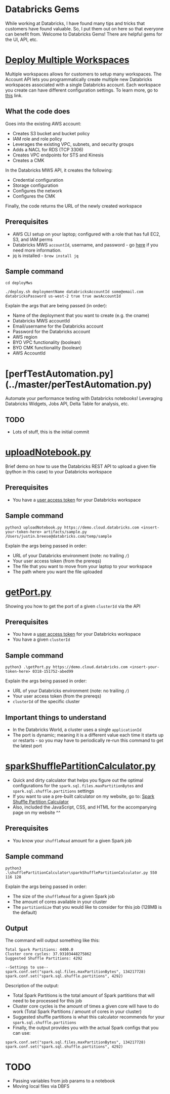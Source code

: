 # Databricks Gems
While working at Databricks, I have found many tips and tricks that customers have found valuable. So, I put them out on here so that everyone can benefit from. Welcome to Databricks Gems! There are helpful gems for the UI, API, etc.

# [Deploy Multiple Workspaces](../master/deployMws/deploy.sh)
Multiple workspaces allows for customers to setup many workspaces. The Account API lets you programmatically create multiple new Databricks workspaces associated with a single Databricks account. Each workspace you create can have different configuration settings. To learn more, go to [this](https://docs.databricks.com/getting-started/overview.html) link.

## What the code does
Goes into the existing AWS account:
* Creates S3 bucket and bucket policy
* IAM role and role policy
* Leverages the existing VPC, subnets, and security groups
* Adds a NACL for RDS (TCP 3306)
* Creates VPC endpoints for STS and Kinesis
* Creates a CMK

In the Databricks MWS API, it creates the following:
* Credential configuration
* Storage configuration
* Configures the network
* Configures the CMK

Finally, the code returns the URL of the newly created workspace

## Prerequisites
* AWS CLI setup on your laptop; configured with a role that has full EC2, S3, and IAM perms
* Databricks MWS `accountId`, username, and password - go [here](https://docs.databricks.com/administration-guide/multiworkspace/new-workspace-aws.html) if you need more information.
* jq is installed - `brew install jq` 

## Sample command
`cd deployMws`

`./deploy.sh deploymentName databricksAccountId some@email.com databricksPassword us-west-2 true true awsAccountId`

Explain the args that are being passed (in order):
* Name of the deployment that you want to create (e.g. the cname)
* Databricks MWS accountId
* Email/username for the Databricks account
* Password for the Databricks account
* AWS region
* BYO VPC functionality (boolean)
* BYO CMK functionality (boolean)
* AWS AccountId

# [perfTestAutomation.py] (../master/perTestAutomation.py)
Automate your performance testing with Databricks notebooks! Leveraging Databricks Widgets, Jobs API, Delta Table for analysis, etc.

## TODO
* Lots of stuff, this is the initial commit

# [uploadNotebook.py](../master/uploadNotebook.py)
Brief demo on how to use the Databricks REST API to upload a given file (python in this case) to your Databricks workspace

## Prerequisites
* You have a [user access token](https://docs.databricks.com/dev-tools/api/latest/authentication.html) for your Databricks workspace 

## Sample command
`python3 uploadNotebook.py https://demo.cloud.databricks.com <insert-your-token-here> artifacts/sample.py /Users/justin.breese@databricks.com/temp/sample`

Explain the args being passed in order:
* URL of your Databricks environment (note: no trailing `/`)
* Your user access token (from the prereqs)
* The file that you want to move from your laptop to your workspace
* The path where you want the file uploaded

# [getPort.py](../master/getPort.py)
Showing you how to get the port of a given `clusterId` via the API

## Prerequisites
* You have a [user access token](https://docs.databricks.com/dev-tools/api/latest/authentication.html) for your Databricks workspace
* You have a given `clusterId`

## Sample command
`python3 .\getPort.py https://demo.cloud.databricks.com <insert-your-token-here> 0318-151752-abed99`

Explain the args being passed in order:
* URL of your Databricks environment (note: no trailing `/`)
* Your user access token (from the prereqs)
* `clusterId` of the specific cluster

## Important things to understand
* In the Databricks World, a cluster uses a single `applicationId`
* The port is dynamic; meaning it is a different value each time it starts up or restarts - so you may have to periodically re-run this command to get the latest port

# [sparkShufflePartitionCalculator.py](../master/shufflePartitionCalculator/sparkShufflePartitionCalculator.py)
* Quick and dirty calculator that helps you figure out the optimal configurations for the `spark.sql.files.maxPartitionBytes` and `spark.sql.shuffle.partitions` settings
* If you want to use a pre-built calculator on my website, go to: [Spark Shuffle Partition Calculator](http://justinbreese.com/spark-shuffle-partition-calculator/)
* Also, included the JavaScript, CSS, and HTML for the accompanying page on my website ^^

## Prerequisites
* You know your `shuffleRead` amount for a given Spark job

## Sample command
`python3 .\shufflePartitionCalculator\sparkShufflePartitionCalculator.py 550 116 128`

Explain the args being passed in order:
* The size of the `shuffleRead` for a given Spark job
* The amount of cores available in your cluster
* The `partitionSize` that you would like to consider for this job (128MB is the default)

## Output
The command will output something like this:
```
Total Spark Partitions: 4400.0
Cluster core cycles: 37.93103448275862
Suggested Shuffle Partitions: 4292

--Settings to use--
spark.conf.set("spark.sql.files.maxPartitionBytes", 134217728)
spark.conf.set("spark.sql.shuffle.partitions", 4292)
```

Description of the output:
* Total Spark Partitions is the total amount of Spark partitions that will need to be processed for this job
* Cluster core cycles is the amount of times a given core will have to do work (Total Spark Partitions / amount of cores in your cluster)
* Suggested shuffle partitions is what this calculator recommends for your `spark.sql.shuffle.partitions`
* Finally, the output provides you with the actual Spark configs that you can use: 
``` 
spark.conf.set("spark.sql.files.maxPartitionBytes", 134217728)
spark.conf.set("spark.sql.shuffle.partitions", 4292)
```

# TODO
* Passing variables from job params to a notebook
* Moving local files via DBFS